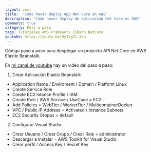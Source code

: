 ```yaml
---
layout: post
title:  "Cómo hacer deploy App Net Core en AWS"
description: "Cómo hacer deploy de aplicación Net Core en AWS"
comments: true
category: Paso a paso
tags: Tutoriales AWS Framework CSharp NetCore
youtube: https://youtu.be/9yIJg7i-Xxo
---
```

Código paso a paso para desplegar un proyecto API Net Core en AWS Elastic Beanstalk.

En <a target="_blank" href="{{ page.youtube }}">mi canal de youtube</a> hay un video del paso a paso:

1. Crear Aplicación Elastic Beanstalk
- Application Name / Enviroment / Domain / Platform Linux
- Create Service Role
- Create EC2 Intance Profile / IAM
- Create Role / AWS Service / UseCase = EC2
- Add Policies = WebTier / WorkerTier / MulticontainerDocker
- VPC / Public IP Address = Activated / Instance Subnets 
- EC2 Security Gropus = default
 
2. Configurar Visual Studio
- Crear Usuario / Crear Grupo / Crear Role = administrator
- Descargar e Instalar = AWS Toolkit for Visual Studio
- Crear perfil / Access Key / Secret Key
